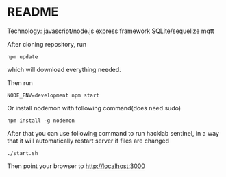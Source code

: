 # README #
Technology:
javascript/node.js express framework
SQLite/sequelize
mqtt

After cloning repository, run

```
npm update

```
which will download everything needed.

Then run

```
NODE_ENV=development npm start

```
Or install nodemon with following command(does need sudo)
```
npm install -g nodemon
```
After that you can use following command to run hacklab sentinel, in a way that it will automatically restart server if files are changed
```
./start.sh
```
Then point your browser to
[http://localhost:3000](http://localhost:3000)
